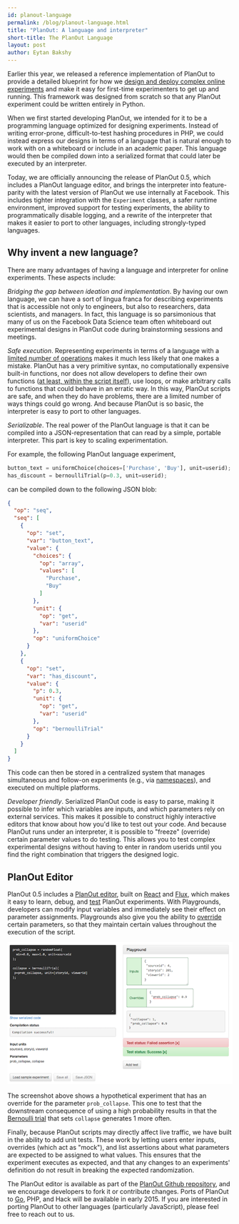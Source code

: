 ```yaml
---
id: planout-language
permalink: /blog/planout-language.html
title: "PlanOut: A language and interpreter"
short-title: The PlanOut Language
layout: post
author: Eytan Bakshy
---
```


Earlier this year, we released a reference implementation of PlanOut
to provide a detailed blueprint for how we
[design and deploy complex online experiments](http://arxiv.org/pdf/1409.3174v1.pdf) and make it easy for first-time experimenters to get up and running.
This framework was designed from scratch so that any PlanOut experiment could be written entirely in Python.

When we first started developing PlanOut, we intended for it to be a
programming language optimized for designing experiments.
Instead of writing error-prone, difficult-to-test hashing procedures
in PHP, we could instead express our designs in terms of a
language that is natural enough to work with on a whiteboard or include in an academic paper.  This language would then be compiled down into a serialized format that could later be executed by an interpreter.

Today, we are officially announcing the release of PlanOut 0.5, which includes
a PlanOut language editor, and brings the interpreter into
feature-parity with the latest version of PlanOut we use internally at Facebook. This
includes tighter integration with the `Experiment` classes, a safer runtime
environment, improved support for testing experiments, the ability to
programmatically disable logging, and a rewrite of the interpreter that makes it
easier to port to other languages, including strongly-typed languages.

## Why invent a new language? ##
There are many advantages of having a language and interpreter for online experiments.  These aspects include:

*Bridging the gap between ideation and implementation*. By having our own language, we can have a sort of lingua franca 
for describing experiments that is accessible not only to engineers, but also to researchers, data scientists, and managers.
In fact, this language is so parsimonious that many of us on the Facebook Data Science team often whiteboard out experimental designs in PlanOut code during brainstorming sessions and meetings.

*Safe execution*. Representing experiments in terms of a language with a [limited
number of operations](planout-language-reference.html) makes it much less likely that one makes a mistake.
PlanOut has a very primitive syntax, no computationally expensive built-in functions, nor does not allow
developers to define their own functions ([at least, within the script itself](creating-new-operators.html)), use loops, or make arbitrary calls to
functions that could behave in an erratic way.  In this way, PlanOut scripts are
safe, and when they do have problems, there are a limited number of ways things
could go wrong.  And because PlanOut is so basic, the interpreter is easy to port to other languages.


*Serializable*. The real power of the PlanOut language is that it can be compiled into a JSON-representation that can read by a simple, portable interpreter.  This part is key to scaling experimentation.

For example, the following PlanOut language experiment,

```python
button_text = uniformChoice(choices=['Purchase', 'Buy'], unit=userid);
has_discount = bernoulliTrial(p=0.3, unit=userid);
```

can be compiled down to the following JSON blob:

```json
{
  "op": "seq",
  "seq": [
    {
      "op": "set",
      "var": "button_text",
      "value": {
        "choices": {
          "op": "array",
          "values": [
            "Purchase",
            "Buy"
          ]
        },
        "unit": {
          "op": "get",
          "var": "userid"
        },
        "op": "uniformChoice"
      }
    },
    {
      "op": "set",
      "var": "has_discount",
      "value": {
        "p": 0.3,
        "unit": {
          "op": "get",
          "var": "userid"
        },
        "op": "bernoulliTrial"
      }
    }
  ]
}
```

This code can then be stored in a centralized system that manages simultaneous and follow-on experiments (e.g., via [namespaces](namespaces.html)), and executed on multiple platforms.

*Developer friendly*. Serialized PlanOut code is easy to parse, making it possible to infer which variables are inputs, and which parameters rely on external services.  This makes it possible to construct highly interactive editors that know about how you'd like to test out your code.  And because PlanOut runs under an interpreter, it is possible to "freeze" (override) certain parameter values to do testing. This allows you to test complex experimental designs without having to enter in random userids until you find the right combination that triggers the designed logic.


## PlanOut Editor ##
PlanOut 0.5 includes a [PlanOut editor](http://planout-editor.herokuapp.com), built on [React](https://facebook.github.io/react/) and [Flux](https://facebook.github.io/flux/), which makes it easy to learn, debug, and [test](testing.html) PlanOut experiments.  With Playgrounds, developers can modify input variables and immediately see their effect on parameter assignments.  Playgrounds also give you the ability to [override](testing.html) certain parameters, so that they maintain certain values throughout the execution of the script.


![PlanOut Editor](../static/planout_editor_2.png "The PlanOut editor.")

The screenshot above shows a hypothetical experiment that has an override for the parameter `prob_collapse`.  This one to test that the downstream consequence of using a high probability results in that the [Bernoulli trial](random-operators.html) that sets `collapse` generates 1 more often.

Finally, because PlanOut scripts may directly affect live traffic, we have built in the ability to add unit tests.  These work by letting users enter inputs, overrides (which act as "mock"), and list assertions about what parameters are expected to be assigned to what values.  This ensures that the experiment executes as expected, and that any changes to an experiments' definition do not result in breaking the expected randomization.

The PlanOut editor is available as part of the [PlanOut Github repository](http://facebook.github.io/planout/), and we encourage developers to fork it or contribute changes.  Ports of PlanOut to [Go](https://github.com/URXtech/planout-golang), PHP, and Hack will be available in early 2015. If you are interested in porting PlanOut to other languages (particularly JavaScript), please feel free to reach out to us.